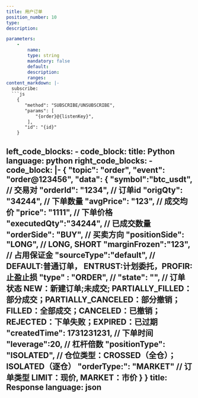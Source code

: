 ```yaml
---
title: 用户订单
position_number: 10
type:
description: 

parameters:
    -
        name:
        type: string
        mandatory: false
        default:
        description:
        ranges:
content_markdown: |-
  subscribe:
  ```js
    {
       "method": "SUBSCRIBE/UNSUBSCRIBE",
       "params": [
           "{order}@{listenKey}",
        ],
       "id": "{id}"
    }
  ```

left_code_blocks:
    -
        code_block:
        title: Python
        language: python
right_code_blocks:
    -
        code_block: |-
                {
                    "topic": "order", 
                    "event": "order@123456", 
                    "data": {
                         "symbol":"btc_usdt",        // 交易对
                         "orderId": "1234",          // 订单id
                         "origQty": "34244",         // 下单数量
                         "avgPrice": "123",          // 成交均价
                         "price": "1111",            // 下单价格
                         "executedQty":"34244",      // 已成交数量
                         "orderSide": "BUY",         // 买卖方向
                         "positionSide": "LONG",     // LONG, SHORT
                         "marginFrozen":"123",       // 占用保证金
                         "sourceType":"default",     // DEFAULT:普通订单， ENTRUST:计划委托，PROFIR:止盈止损
                         "type" : "ORDER",           // 
                         "state": "",                // 订单状态 NEW：新建订单;未成交; PARTIALLY_FILLED：部分成交；PARTIALLY_CANCELED：部分撤销；FILLED：全部成交；CANCELED：已撤销；REJECTED：下单失败；EXPIRED：已过期
                         "createdTime": 1731231231,   // 下单时间
                         "leverage":20,              // 杠杆倍数
                         "positionType": "ISOLATED", // 仓位类型：CROSSED（全仓）；ISOLATED（逐仓）
                         "orderType:": "MARKET"      // 订单类型 LIMIT：现价, MARKET：市价
                       }
                }
        title: Response
        language: json
---
```

